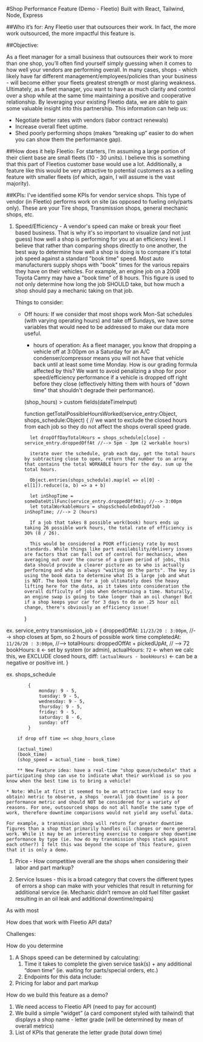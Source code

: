 #Shop Performance Feature (Demo - Fleetio)
Built with React, Tailwind, Node, Express

##Who it’s for:
Any Fleetio user that outsources their work. In fact, the more work outsourced, the more impactful this feature is.

##Objective:

As a fleet manager for a small business that outsources their work to more than one shop, you’ll often find yourself simply guessing when it comes to how well your vendors are performing overall. In many cases, shops - which likely have far different management/employees/policies than your business - will become either your fleets greatest strength or most glaring weakness. Ultimately, as a fleet manager, you want to have as much clarity and control over a shop while at the same time maintaining a positive and cooperative relationship. By leveraging your existing Fleetio data, we are able to gain some valuable insight into this partnership. This information can help us:
 
- Negotiate better rates with vendors (labor contract renewals)
- Increase overall fleet uptime.
- Shed poorly performing shops (makes “breaking up” easier to do when you can show them the performance gap).

##How does it help Fleetio:
For starters, I’m assuming a large portion of their client base are small fleets (10 - 30 units). I believe this is something that this part of Fleetios customer base would use a lot. Additionally, a feature like this would be very attractive to potential customers as a selling feature with smaller fleets (of which, again, I will assume is the vast majority).

##KPIs:
I've identified some KPIs for vendor service shops. This type of vendor (in Fleetio) performs work on site (as opposed to fueling only/parts only). These are your Tire shops, Transmission shops, general mechanic shops, etc.

1. Speed/Efficiency - A vendor's speed can make or break your fleet based business. That is why it's so important to visualize (and not just guess) how well a shop is performing for you at an efficiency level. I believe that rather than comparing shops directly to one another, the best way to determine how well a shop is doing is to compare it's total job speed against a standard "book time" speed. Most auto manufacturers supply shops with "book" times for the various repairs they have on their vehicles. For example, an engine job on a 2008 Toyota Camry may have a "book time" of 8 hours. This figure is used to not only determine how long the job SHOULD take, but how much a shop should pay a mechanic taking on that job.

    Things to consider:
    
    - Off hours: If we consider that most shops work Mon-Sat schedules (with varying operating hours) and take off Sundays, we have some variables that would need to be addressed to make our data more useful.

        - hours of operation: As a fleet manager, you know that dropping a vehicle off at 3:00pm on a Saturday for an A/C condenser/compressor means you will not have that vehicle back until at least some time Monday. How is our grading formula affected by this? We want to avoid penalizing a shop for poor speed/efficiency performance if a vehicle is dropped off right before they close (effectively hitting them with hours of "down time" that shouldn't degrade their performance).

        (shop_hours) > custom fields(dateTimeInput)

        function getTotalPossibleHoursWorked(service_entry:Object, shops_schedule:Object) {
            // we want to exclude the closed hours from each job so they do not affect the shops overall speed grade.

            let dropOffDayTotalHours = shops_schedule[close] - service_entry.droppedOffAt //--> 5pm - 3pm (2 workable hours)

            iterate over the schedule, grab each day, get the total hours by subtracting close to open, return that number to an array that contains the total WORKABLE hours for the day. sum up the total hours.
            
            Object.entries(shops_schedule).map(el => el[0] - el[1]).reduce((a, b) => a + b)

            let inShopTime = someDateUtilFunc(service_entry.droppedOffAt); //--> 3:00pm
            let totalWorkableHours = shopsScheduleOnDayOfJob - inShopTime; //--> 2 (hours)

            If a job that takes 8 possible work(book) hours ends up taking 26 possible work hours, the total rate of efficiency is 30% (8 / 26).

            This would be considered a POOR efficiency rate by most standards. While things like part availability/delivery issues are factors that can fall out of control for mechanics, when averaging out over the course of a given period of jobs, this data should provide a clearer picture as to who is actually performing and who is always "waiting on the parts". The key is using the book data to determine what IS a large job and what is NOT. The book time for a job ultimately does the heavy lifting here for the data, as it takes into consideration the overall difficulty of jobs when determining a time. Naturally, an engine swap is going to take longer than an oil change! But if a shop keeps your car for 3 days to do an .25 hour oil change, there's obviously an efficiency issue!

        }

ex. service_entry
        transmission_job = {
            droppedOffAt: `11/23/20 : 3:00pm`, //--> shop closes at 5pm, so 2 hours of possible work time
            completedAt: `11/26/20 : 3:00pm`, //--> 
            totalHours: droppedOffAt + pickedUpAt, // --> 72
            bookHours: `8` <- set by system (or admin),
            actualHours: `72` <- when we calc this, we EXCLUDE closed hours,
            diff: `(actualHours - bookHours)` <- can be a negative or positive int.
        }

ex. shops_schedule
            
            {
                monday: 9 - 5,
                tuesday: 9 - 5, 
                wednesday: 9 - 5,
                thursday: 9 - 5,
                friday: 9 - 5,
                saturday: 8 - 6,
                sunday: off
            }

        if drop off time =< shop_hours_close

        (actual_time)
        (book_time)
        (shop_speed = actual_time - book_time)
        
        ** New Feature idea: have a real-time "shop queue/schedule" that a participating shop can use to indicate what their workload is so you know when the best time is to bring a vehicle!

    * Note: While at first it seemed to be an attractive (and easy to obtain) metric to observe, a shops `overall job downtime` is a poor performance metric and should NOT be considered for a variety of reasons. For one, outsourced shops do not all handle the same type of work, therefore downtime comparisons would not yield any useful data. 
    
    For example, a transmission shop will return far greater downtime figures than a shop that primarily handles oil changes or more general work. While it may be an interesting exercise to compare shop downtime performance by type (ie. how do my transmission shops stack against each other?) I felt this was beyond the scope of this feature, given that it is only a demo.



1. Price - How competitive overall are the shops when considering their labor and part markup? 

1. Service Issues - this is a broad category that covers the different types of errors a shop can make with your vehicles that result in returning for additional service (ie. Mechanic didn’t remove an old fuel filter gasket resulting in an oil leak and additional downtime/repairs)

As with most 

How does that work with Fleetio API data?

Challenges:

How do you determine

1. A Shops speed can be determined by calculating:
    1. Time it takes to complete the given service task(s) + any additional “down time” (ie. waiting for parts/special orders, etc.)
    2. Endpoints for this data include: 
2. Pricing for labor and part markup 


How do we build this feature as a demo?

1. We need access to Fleetio API (need to pay for account)
2. We build a simple “widget” (a card component styled with tailwind) that displays a shop name - letter grade (will be determined by mean of overall metrics)
3. List of KPIs that generate the letter grade (total down time)
